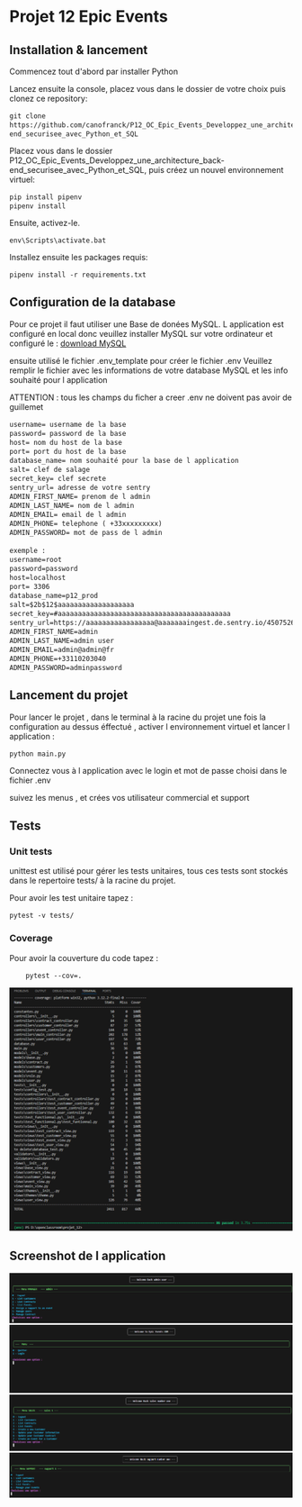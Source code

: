 

# Projet 12 Epic Events

## Installation & lancement

Commencez tout d'abord par installer Python 

Lancez ensuite la console, placez vous dans le dossier de votre choix puis clonez ce repository:
```
git clone https://github.com/canofranck/P12_OC_Epic_Events_Developpez_une_architecture_back-end_securisee_avec_Python_et_SQL
```
Placez vous dans le dossier P12_OC_Epic_Events_Developpez_une_architecture_back-end_securisee_avec_Python_et_SQL, puis créez un nouvel environnement virtuel:
```
pip install pipenv
pipenv install
```
Ensuite, activez-le.
```
env\Scripts\activate.bat
```

Installez ensuite les packages requis:
```
pipenv install -r requirements.txt

```

## Configuration de la database

Pour ce projet il faut utiliser une Base de donées MySQL.
L application est configuré en local donc veuillez installer MySQL sur votre ordinateur et configuré le : [ download MySQL](https://dev.mysql.com/downloads/installer/)

ensuite utilisé le fichier .env_template pour créer le fichier .env 
Veuillez remplir le fichier avec les informations de votre database MySQL et les info souhaité pour l application 

ATTENTION : tous les champs du ficher a creer .env ne doivent pas avoir de guillemet
```
username= username de la base 
password= password de la base
host= nom du host de la base
port= port du host de la base
database_name= nom souhaité pour la base de l application
salt= clef de salage
secret_key= clef secrete
sentry_url= adresse de votre sentry 
ADMIN_FIRST_NAME= prenom de l admin 
ADMIN_LAST_NAME= nom de l admin 
ADMIN_EMAIL= email de l admin
ADMIN_PHONE= telephone ( +33xxxxxxxxx)
ADMIN_PASSWORD= mot de pass de l admin 

exemple : 
username=root
password=password
host=localhost
port= 3306
database_name=p12_prod
salt=$2b$12$aaaaaaaaaaaaaaaaaaa
secret_key=#aaaaaaaaaaaaaaaaaaaaaaaaaaaaaaaaaaaaaaaaaaa
sentry_url=https://aaaaaaaaaaaaaaaaa@aaaaaaaingest.de.sentry.io/4507526680150096
ADMIN_FIRST_NAME=admin
ADMIN_LAST_NAME=admin user
ADMIN_EMAIL=admin@admin@fr
ADMIN_PHONE=+33110203040
ADMIN_PASSWORD=adminpassword
```

## Lancement du projet 

Pour lancer le projet , dans le terminal à la racine du projet une fois la configuration au dessus éffectué , activer l environnement virtuel et lancer l application :

```
python main.py 
```

Connectez vous à l application avec le login et mot de passe choisi dans le fichier .env

suivez les menus , et crées vos utilisateur commercial et support


## Tests

### Unit tests
 unittest est utilisé pour gérer les tests unitaires, tous ces tests sont stockés dans le repertoire tests/ à la racine du projet.

Pour avoir les test unitaire tapez :
 ```
 pytest -v tests/
 ```

### Coverage

Pour avoir la couverture du code tapez :
```
    pytest --cov=.
```
![image](/_img/couverture.png)
## Screenshot de l application 

![image](/_img/1.png)
![image](/_img/2.png)
![image](/_img/3.png)
![image](/_img/4.png)